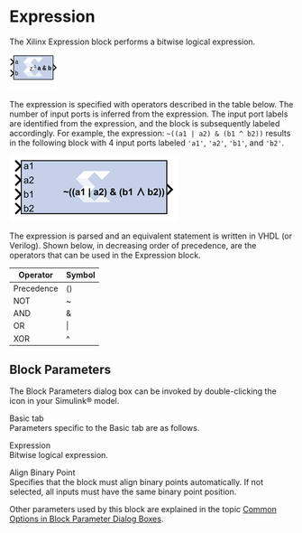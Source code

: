 # Expression

The Xilinx Expression block performs a bitwise logical expression.

![](./Images/block.png)

The expression is specified with operators described in the table below.
The number of input ports is inferred from the expression. The input
port labels are identified from the expression, and the block is
subsequently labeled accordingly. For example, the expression:
`~((a1 | a2) & (b1 ^ b2))` results in the following block with 4 input
ports labeled `'a1'`, `'a2'`, `'b1'`, and `'b2'`.

![](./Images/hle1555437336261.png)

The expression is parsed and an equivalent statement is written in VHDL
(or Verilog). Shown below, in decreasing order of precedence, are the
operators that can be used in the Expression block.

| Operator   | Symbol |
|------------|--------|
| Precedence | ()     |
| NOT        | ~      |
| AND        | &      |
| OR         | \|     |
| XOR        | ^      |

## Block Parameters

The Block Parameters dialog box can be invoked by double-clicking the
icon in your Simulink® model.

Basic tab  
Parameters specific to the Basic tab are as follows.

Expression  
Bitwise logical expression.

Align Binary Point  
Specifies that the block must align binary points automatically. If not
selected, all inputs must have the same binary point position.

Other parameters used by this block are explained in the topic [Common
Options in Block Parameter Dialog
Boxes](common-options-in-block-parameter-dialog-boxes-aa1032308.html).

